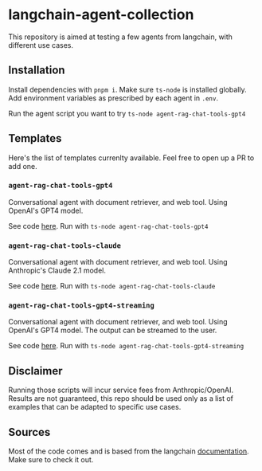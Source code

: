 # langchain-agent-collection

This repository is aimed at testing a few agents from langchain, with different use cases.

## Installation

Install dependencies with `pnpm i`.
Make sure `ts-node` is installed globally.
Add environment variables as prescribed by each agent in `.env`.

Run the agent script you want to try `ts-node agent-rag-chat-tools-gpt4`

## Templates

Here's the list of templates currenlty available. Feel free to open up a PR to add one.

### `agent-rag-chat-tools-gpt4`

Conversational agent with document retriever, and web tool. Using OpenAI's GPT4 model.

See code [here](./agent-rag-chat-tools-gpt4/index.ts).
Run with `ts-node agent-rag-chat-tools-gpt4`

### `agent-rag-chat-tools-claude`

Conversational agent with document retriever, and web tool. Using Anthropic's Claude 2.1 model.

See code [here](./agent-rag-chat-tools-claude/index.ts).
Run with `ts-node agent-rag-chat-tools-claude`

### `agent-rag-chat-tools-gpt4-streaming`

Conversational agent with document retriever, and web tool. Using OpenAI's GPT4 model.
The output can be streamed to the user.

See code [here](./agent-rag-chat-tools-gpt4-streaming/index.ts).
Run with `ts-node agent-rag-chat-tools-gpt4-streaming`

## Disclaimer

Running those scripts will incur service fees from Anthropic/OpenAI.
Results are not guaranteed, this repo should be used only as a list of examples that can be adapted to specific use cases.

## Sources

Most of the code comes and is based from the langchain [documentation](https://js.langchain.com/docs/modules/agents/quick_start).
Make sure to check it out.
